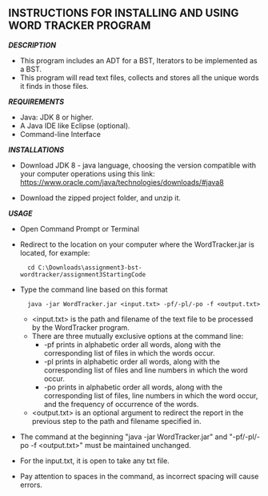 ## INSTRUCTIONS FOR INSTALLING AND USING WORD TRACKER PROGRAM

***DESCRIPTION***
- This program includes an ADT for a BST, Iterators to be implemented as a BST.
- This program will read text files, collects and stores all the unique words it finds in those files.

***REQUIREMENTS***
- Java: JDK 8 or higher.
- A Java IDE like Eclipse (optional).
- Command-line Interface

***INSTALLATIONS***
- Download JDK 8 - java language, choosing the version compatible with your computer operations using this link: https://www.oracle.com/java/technologies/downloads/#java8

- Download the zipped project folder, and unzip it.

***USAGE***
- Open Command Prompt or Terminal
- Redirect to the location on your computer where the WordTracker.jar is located, for example:

		cd C:\Downloads\assignment3-bst-wordtracker/assignment3StartingCode

- Type the command line based on this format

		java -jar WordTracker.jar <input.txt> -pf/-pl/-po -f <output.txt>
  
  + <input.txt> is the path and filename of the text file to be processed by the WordTracker program.
  + There are three mutually exclusive options at the command line:
    - -pf prints in alphabetic order all words, along with the corresponding list of files in which the words occur.
    - -pl prints in alphabetic order all words, along with the corresponding list of files and line numbers in which the word occur.
    - -po prints in alphabetic order all words, along with the corresponding list of files, line numbers in which the word occur, and the frequency of occurrence of the words.
  + <output.txt> is an optional argument to redirect the report in the previous step to the path and filename specified in.

- The command at the beginning "java -jar WordTracker.jar" and "-pf/-pl/-po -f <output.txt>" must be maintained unchanged.
- For the input.txt, it is open to take any txt file.
- Pay attention to spaces in the command, as incorrect spacing will cause errors.

